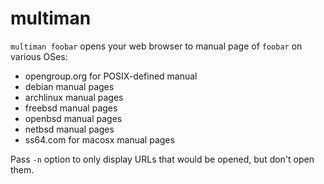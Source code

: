 # multiman

`multiman foobar` opens your web browser to manual page of `foobar` on various OSes:

- opengroup.org for POSIX-defined manual
- debian manual pages
- archlinux manual pages
- freebsd manual pages
- openbsd manual pages
- netbsd manual pages
- ss64.com for macosx manual pages

Pass `-n` option to only display URLs that would be opened, but don't open them.
